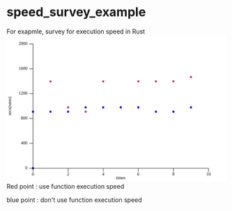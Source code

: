 # speed_survey_example
For exapmle, survey for execution speed in Rust
![img](/img/result.svg)
Red point : use function execution speed

blue point : don't use function execution speed

